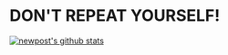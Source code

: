 # DON'T REPEAT YOURSELF!
[![newpost's github stats](https://github-readme-stats.vercel.app/api?username=newpost)](https://github.com/newpost/github-readme-stats)
